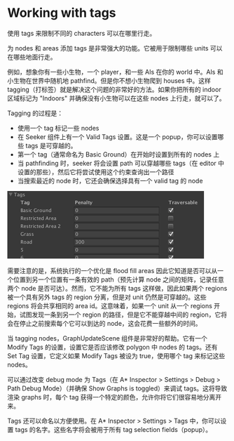 # Working with tags

使用 tags 来限制不同的 characters 可以在哪里行走。

为 nodes 和 areas 添加 tags 是非常强大的功能。它被用于限制哪些 units 可以在哪些地面行走。

例如，想象你有一些小生物，一个 player，和一些 AIs 在你的 world 中。AIs 和 小生物在世界中随机地 pathfind。但是你不想小生物爬到 houses 中。这样 tagging（打标签）就是解决这个问题的非常好的方法。如果你把所有的 indoor 区域标记为 "Indoors" 并确保没有小生物可以在这些 nodes 上行走，就可以了。

Tagging 的过程是：

- 使用一个 tag 标记一些 nodes
- 在 Seeker 组件上有一个 Valid Tags 设置。这是一个 popup，你可以设置哪些 tags 是可穿越的。
- 第一个 tag（通常命名为 Basic Ground）在开始时设置到所有的 nodes 上
- 当 pathfinding 时，seeker 将会设置 path 可以穿越哪些 tags（在 editor 中设置的那些），然后它将尝试使用这个约束查询出一个路径
- 当搜索最近的 node 时，它还会确保选择具有一个 valid tag 的 node

![tagpopup](../../Image/tagpopup.png)

需要注意的是，系统执行的一个优化是 flood fill areas 因此它知道是否可以从一个位置到另一个位置有一条有效的 path（预先计算 node 之间的矩阵，记录任意两个 node 是否可达）。然而，它不能为所有 tags 这样做，因此如果两个 regions 被一个具有另外 tags 的 region 分离，但是对 unit 仍然是可穿越的。这些 regions 将会共享相同的 area id。这意味着，如果一个 unit 从一个 regions 开始，试图发现一条到另一个 region 的路径，但是它不能穿越中间的 region，它将会在停止之前搜索每个它可以到达的 node，这会花费一些额外的时间。

当 tagging nodes，GraphUpdateScene 组件是非常好的帮助。它有一个 Modify Tags 的设置，设置它是否应该修改 polygon 中 nodes 的 tags。还有 Set Tag 设置，它定义如果 Modify Tags 被设为 true，使用哪个 tag 来标记这些 nodes。

可以通过改变 debug mode 为 Tags（在 A* Inspector > Settings > Debug > Path Debug Mode）（并确保 Show Graphs is toggled）来调试 tags。这将导致渲染 graphs 时，每个 tag 获得一个特定的颜色，允许你将它们很容易地分离开来。

Tags 还可以命名以方便使用。在 A* Inspector > Settings > Tags 中，你可以设置 tags 的名字。这些名字将会被用于所有 tag selection fields（popup）。
